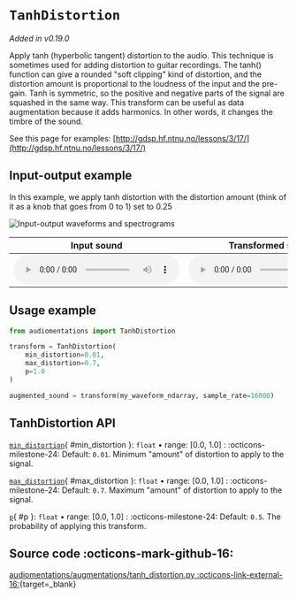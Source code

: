 # `TanhDistortion`

_Added in v0.19.0_

Apply tanh (hyperbolic tangent) distortion to the audio. This technique is sometimes
used for adding distortion to guitar recordings. The tanh() function can give a rounded
"soft clipping" kind of distortion, and the distortion amount is proportional to the
loudness of the input and the pre-gain. Tanh is symmetric, so the positive and
negative parts of the signal are squashed in the same way. This transform can be
useful as data augmentation because it adds harmonics. In other words, it changes
the timbre of the sound.

See this page for examples: [http://gdsp.hf.ntnu.no/lessons/3/17/](http://gdsp.hf.ntnu.no/lessons/3/17/)

## Input-output example

In this example, we apply tanh distortion with the distortion amount (think of it as a knob that goes from 0 to 1) set to 0.25

![Input-output waveforms and spectrograms](TanhDistortion.webp)

| Input sound                                                                             | Transformed sound                                                                             |
|-----------------------------------------------------------------------------------------|-----------------------------------------------------------------------------------------------|
| <audio controls><source src="../TanhDistortion_input.flac" type="audio/flac"></audio> | <audio controls><source src="../TanhDistortion_transformed.flac" type="audio/flac"></audio> |

## Usage example

```python
from audiomentations import TanhDistortion

transform = TanhDistortion(
    min_distortion=0.01,
    max_distortion=0.7,
    p=1.0
)

augmented_sound = transform(my_waveform_ndarray, sample_rate=16000)
```

## TanhDistortion API

[`min_distortion`](#min_distortion){ #min_distortion }: `float` • range: [0.0, 1.0]
:   :octicons-milestone-24: Default: `0.01`. Minimum "amount" of distortion to apply to the signal.

[`max_distortion`](#max_distortion){ #max_distortion }: `float` • range: [0.0, 1.0]
:   :octicons-milestone-24: Default: `0.7`. Maximum "amount" of distortion to apply to the signal.

[`p`](#p){ #p }: `float` • range: [0.0, 1.0]
:   :octicons-milestone-24: Default: `0.5`. The probability of applying this transform.

## Source code :octicons-mark-github-16:

[audiomentations/augmentations/tanh_distortion.py :octicons-link-external-16:](https://github.com/iver56/audiomentations/blob/main/audiomentations/augmentations/tanh_distortion.py){target=_blank}
